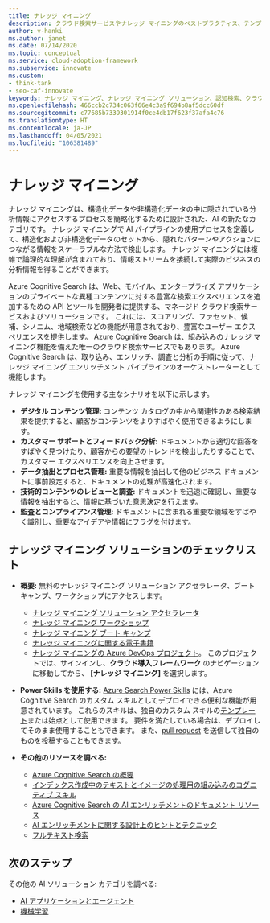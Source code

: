 ```yaml
---
title: ナレッジ マイニング
description: クラウド検索サービスやナレッジ マイニングのベストプラクティス、テンプレート、ガイダンスを含む、ナレッジ マイニング ソリューション、ツール、プログラム、コンテンツを検索します。
author: v-hanki
ms.author: janet
ms.date: 07/14/2020
ms.topic: conceptual
ms.service: cloud-adoption-framework
ms.subservice: innovate
ms.custom:
- think-tank
- seo-caf-innovate
keywords: ナレッジ マイニング、ナレッジ マイニング ソリューション、認知検索、クラウド検索サービス
ms.openlocfilehash: 466ccb2c734c063f66e4c3a9f694b8af5dcc60df
ms.sourcegitcommit: c77685b7339301914f0ce4db17f623f37afa4c76
ms.translationtype: HT
ms.contentlocale: ja-JP
ms.lasthandoff: 04/05/2021
ms.locfileid: "106381489"
---
```

# <a name="knowledge-mining"></a>ナレッジ マイニング

ナレッジ マイニングは、構造化データや非構造化データの中に隠されている分析情報にアクセスするプロセスを簡略化するために設計された、AI の新たなカテゴリです。 ナレッジ マイニングで AI パイプラインの使用プロセスを定義して、構造化および非構造化データのセットから、隠れたパターンやアクションにつながる情報をスケーラブルな方法で検出します。 ナレッジ マイニングには複雑で論理的な理解が含まれており、情報ストリームを接続して実際のビジネスの分析情報を得ることができます。

Azure Cognitive Search は、Web、モバイル、エンタープライズ アプリケーションのプライベートな異種コンテンツに対する豊富な検索エクスペリエンスを追加するための API とツールを開発者に提供する、マネージド クラウド検索サービスおよびソリューションです。 これには、スコアリング、ファセット、候補、シノニム、地域検索などの機能が用意されており、豊富なユーザー エクスペリエンスを提供します。 Azure Cognitive Search は、組み込みのナレッジ マイニング機能を備えた唯一のクラウド検索サービスでもあります。 Azure Cognitive Search は、取り込み、エンリッチ、調査と分析の手順に従って、ナレッジ マイニング エンリッチメント パイプラインのオーケストレーターとして機能します。

ナレッジ マイニングを使用する主なシナリオを以下に示します。

- **デジタル コンテンツ管理:** コンテンツ カタログの中から関連性のある検索結果を提供すると、顧客がコンテンツをよりすばやく使用できるようにします。
- **カスタマー サポートとフィードバック分析:** ドキュメントから適切な回答をすばやく見つけたり、顧客からの要望のトレンドを検出したりすることで、カスタマー エクスペリエンスを向上させます。
- **データ抽出とプロセス管理:** 重要な情報を抽出して他のビジネス ドキュメントに事前設定すると、ドキュメントの処理が高速化されます。
- **技術的コンテンツのレビューと調査:** ドキュメントを迅速に確認し、重要な情報を抽出すると、情報に基づいた意思決定を行えます。
- **監査とコンプライアンス管理:** ドキュメントに含まれる重要な領域をすばやく識別し、重要なアイデアや情報にフラグを付けます。

## <a name="knowledge-mining-solutions-checklist"></a>ナレッジ マイニング ソリューションのチェックリスト

- **概要:** 無料のナレッジ マイニング ソリューション アクセラレータ、ブート キャンプ、ワークショップにアクセスします。

  - [ナレッジ マイニング ソリューション アクセラレータ](https://github.com/Azure-Samples/azure-search-knowledge-mining)
  - [ナレッジ マイニング ワークショップ](https://github.com/Azure-Samples/azure-search-knowledge-mining/tree/main/workshops)
  - [ナレッジ マイニング ブート キャンプ](https://github.com/MicrosoftLearning/LearnAI-KnowledgeMiningBootcamp)
  - [ナレッジ マイニングに関する電子書籍](https://azure.microsoft.com/resources/a-developers-guide-to-building-ai-driven-knowledge-mining-solutions/)
  - [ナレッジ マイニングの Azure DevOps プロジェクト](https://azuredevopsdemogenerator.azurewebsites.net/?name=kmine)。 このプロジェクトでは、サインインし、**クラウド導入フレームワーク** のナビゲーションに移動してから、 **[ナレッジ マイニング]** を選択します。

- **Power Skills を使用する:** [Azure Search Power Skills](https://github.com/Azure-Samples/azure-search-power-skills) には、Azure Cognitive Search のカスタム スキルとしてデプロイできる便利な機能が用意されています。 これらのスキルは、独自のカスタム スキルの[テンプレート](https://github.com/Azure-Samples/azure-search-power-skills/blob/main/Template/HelloWorld/README.md)または始点として使用できます。 要件を満たしている場合は、デプロイしてそのまま使用することもできます。 また、[pull request](https://github.com/Azure-Samples/azure-search-power-skills/compare) を送信して独自のものを投稿することもできます。

- **その他のリソースを調べる:**

  - [Azure Cognitive Search の概要](/azure/search/search-what-is-azure-search)
  - [インデックス作成中のテキストとイメージの処理用の組み込みのコグニティブ スキル](/azure/search/cognitive-search-predefined-skills)
  - [Azure Cognitive Search の AI エンリッチメントのドキュメント リソース](/azure/search/cognitive-search-resources-documentation)
  - [AI エンリッチメントに関する設計上のヒントとテクニック](/azure/search/cognitive-search-concept-troubleshooting)
  - [フルテキスト検索](/azure/search/search-lucene-query-architecture)

## <a name="next-steps"></a>次のステップ

その他の AI ソリューション カテゴリを調べる:

- [AI アプリケーションとエージェント](./ai-applications.md)
- [機械学習](./machine-learning.md)
